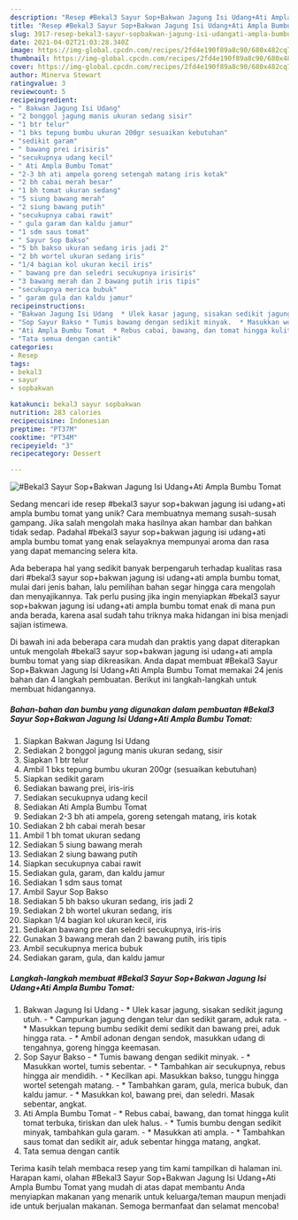 ```yaml
---
description: "Resep #Bekal3 Sayur Sop+Bakwan Jagung Isi Udang+Ati Ampla Bumbu Tomat Anti Gagal"
title: "Resep #Bekal3 Sayur Sop+Bakwan Jagung Isi Udang+Ati Ampla Bumbu Tomat Anti Gagal"
slug: 3917-resep-bekal3-sayur-sopbakwan-jagung-isi-udangati-ampla-bumbu-tomat-anti-gagal
date: 2021-04-02T21:03:28.340Z
image: https://img-global.cpcdn.com/recipes/2fd4e190f89a8c90/680x482cq70/bekal3-sayur-sopbakwan-jagung-isi-udangati-ampla-bumbu-tomat-foto-resep-utama.jpg
thumbnail: https://img-global.cpcdn.com/recipes/2fd4e190f89a8c90/680x482cq70/bekal3-sayur-sopbakwan-jagung-isi-udangati-ampla-bumbu-tomat-foto-resep-utama.jpg
cover: https://img-global.cpcdn.com/recipes/2fd4e190f89a8c90/680x482cq70/bekal3-sayur-sopbakwan-jagung-isi-udangati-ampla-bumbu-tomat-foto-resep-utama.jpg
author: Minerva Stewart
ratingvalue: 3
reviewcount: 5
recipeingredient:
- " Bakwan Jagung Isi Udang"
- "2 bonggol jagung manis ukuran sedang sisir"
- "1 btr telur"
- "1 bks tepung bumbu ukuran 200gr sesuaikan kebutuhan"
- "sedikit garam"
- " bawang prei irisiris"
- "secukupnya udang kecil"
- " Ati Ampla Bumbu Tomat"
- "2-3 bh ati ampela goreng setengah matang iris kotak"
- "2 bh cabai merah besar"
- "1 bh tomat ukuran sedang"
- "5 siung bawang merah"
- "2 siung bawang putih"
- "secukupnya cabai rawit"
- " gula garam dan kaldu jamur"
- "1 sdm saus tomat"
- " Sayur Sop Bakso"
- "5 bh bakso ukuran sedang iris jadi 2"
- "2 bh wortel ukuran sedang iris"
- "1/4 bagian kol ukuran kecil iris"
- " bawang pre dan seledri secukupnya irisiris"
- "3 bawang merah dan 2 bawang putih iris tipis"
- "secukupnya merica bubuk"
- " garam gula dan kaldu jamur"
recipeinstructions:
- "Bakwan Jagung Isi Udang  * Ulek kasar jagung, sisakan sedikit jagung utuh. * Campurkan jagung dengan telur dan sedikit garam, aduk rata.  * Masukkan tepung bumbu sedikit demi sedikit dan bawang prei, aduk hingga rata.  * Ambil adonan dengan sendok, masukkan udang di tengahnya, goreng hingga keemasan."
- "Sop Sayur Bakso * Tumis bawang dengan sedikit minyak.  * Masukkan wortel, tumis sebentar.  * Tambahkan air secukupnya, rebus hingga air mendidih.  * Kecilkan api. Masukkan bakso, tunggu hingga wortel setengah matang.  * Tambahkan garam, gula, merica bubuk, dan kaldu jamur.  * Masukkan kol, bawang prei, dan seledri. Masak sebentar, angkat."
- "Ati Ampla Bumbu Tomat  * Rebus cabai, bawang, dan tomat hingga kulit tomat terbuka, tiriskan dan ulek halus. * Tumis bumbu dengan sedikit minyak, tambahkan gula garam.  * Masukkan ati ampla.  * Tambahkan saus tomat dan sedikit air, aduk sebentar hingga matang, angkat."
- "Tata semua dengan cantik"
categories:
- Resep
tags:
- bekal3
- sayur
- sopbakwan

katakunci: bekal3 sayur sopbakwan 
nutrition: 283 calories
recipecuisine: Indonesian
preptime: "PT37M"
cooktime: "PT34M"
recipeyield: "3"
recipecategory: Dessert

---
```



![#Bekal3 Sayur Sop+Bakwan Jagung Isi Udang+Ati Ampla Bumbu Tomat](https://img-global.cpcdn.com/recipes/2fd4e190f89a8c90/680x482cq70/bekal3-sayur-sopbakwan-jagung-isi-udangati-ampla-bumbu-tomat-foto-resep-utama.jpg)

Sedang mencari ide resep #bekal3 sayur sop+bakwan jagung isi udang+ati ampla bumbu tomat yang unik? Cara membuatnya memang susah-susah gampang. Jika salah mengolah maka hasilnya akan hambar dan bahkan tidak sedap. Padahal #bekal3 sayur sop+bakwan jagung isi udang+ati ampla bumbu tomat yang enak selayaknya mempunyai aroma dan rasa yang dapat memancing selera kita.



Ada beberapa hal yang sedikit banyak berpengaruh terhadap kualitas rasa dari #bekal3 sayur sop+bakwan jagung isi udang+ati ampla bumbu tomat, mulai dari jenis bahan, lalu pemilihan bahan segar hingga cara mengolah dan menyajikannya. Tak perlu pusing jika ingin menyiapkan #bekal3 sayur sop+bakwan jagung isi udang+ati ampla bumbu tomat enak di mana pun anda berada, karena asal sudah tahu triknya maka hidangan ini bisa menjadi sajian istimewa.


Di bawah ini ada beberapa cara mudah dan praktis yang dapat diterapkan untuk mengolah #bekal3 sayur sop+bakwan jagung isi udang+ati ampla bumbu tomat yang siap dikreasikan. Anda dapat membuat #Bekal3 Sayur Sop+Bakwan Jagung Isi Udang+Ati Ampla Bumbu Tomat memakai 24 jenis bahan dan 4 langkah pembuatan. Berikut ini langkah-langkah untuk membuat hidangannya.

<!--inarticleads1-->

##### Bahan-bahan dan bumbu yang digunakan dalam pembuatan #Bekal3 Sayur Sop+Bakwan Jagung Isi Udang+Ati Ampla Bumbu Tomat:

1. Siapkan  Bakwan Jagung Isi Udang
1. Sediakan 2 bonggol jagung manis ukuran sedang, sisir
1. Siapkan 1 btr telur
1. Ambil 1 bks tepung bumbu ukuran 200gr (sesuaikan kebutuhan)
1. Siapkan sedikit garam
1. Sediakan  bawang prei, iris-iris
1. Sediakan secukupnya udang kecil
1. Sediakan  Ati Ampla Bumbu Tomat
1. Sediakan 2-3 bh ati ampela, goreng setengah matang, iris kotak
1. Sediakan 2 bh cabai merah besar
1. Ambil 1 bh tomat ukuran sedang
1. Sediakan 5 siung bawang merah
1. Sediakan 2 siung bawang putih
1. Siapkan secukupnya cabai rawit
1. Sediakan  gula, garam, dan kaldu jamur
1. Sediakan 1 sdm saus tomat
1. Ambil  Sayur Sop Bakso
1. Sediakan 5 bh bakso ukuran sedang, iris jadi 2
1. Sediakan 2 bh wortel ukuran sedang, iris
1. Siapkan 1/4 bagian kol ukuran kecil, iris
1. Sediakan  bawang pre dan seledri secukupnya, iris-iris
1. Gunakan 3 bawang merah dan 2 bawang putih, iris tipis
1. Ambil secukupnya merica bubuk
1. Sediakan  garam, gula, dan kaldu jamur




<!--inarticleads2-->

##### Langkah-langkah membuat #Bekal3 Sayur Sop+Bakwan Jagung Isi Udang+Ati Ampla Bumbu Tomat:

1. Bakwan Jagung Isi Udang  - * Ulek kasar jagung, sisakan sedikit jagung utuh. - * Campurkan jagung dengan telur dan sedikit garam, aduk rata.  - * Masukkan tepung bumbu sedikit demi sedikit dan bawang prei, aduk hingga rata.  - * Ambil adonan dengan sendok, masukkan udang di tengahnya, goreng hingga keemasan.
1. Sop Sayur Bakso - * Tumis bawang dengan sedikit minyak.  - * Masukkan wortel, tumis sebentar.  - * Tambahkan air secukupnya, rebus hingga air mendidih.  - * Kecilkan api. Masukkan bakso, tunggu hingga wortel setengah matang.  - * Tambahkan garam, gula, merica bubuk, dan kaldu jamur.  - * Masukkan kol, bawang prei, dan seledri. Masak sebentar, angkat.
1. Ati Ampla Bumbu Tomat  - * Rebus cabai, bawang, dan tomat hingga kulit tomat terbuka, tiriskan dan ulek halus. - * Tumis bumbu dengan sedikit minyak, tambahkan gula garam.  - * Masukkan ati ampla.  - * Tambahkan saus tomat dan sedikit air, aduk sebentar hingga matang, angkat.
1. Tata semua dengan cantik




Terima kasih telah membaca resep yang tim kami tampilkan di halaman ini. Harapan kami, olahan #Bekal3 Sayur Sop+Bakwan Jagung Isi Udang+Ati Ampla Bumbu Tomat yang mudah di atas dapat membantu Anda menyiapkan makanan yang menarik untuk keluarga/teman maupun menjadi ide untuk berjualan makanan. Semoga bermanfaat dan selamat mencoba!
